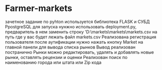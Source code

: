 # Farmer-markets
зачетное задание по pyhton
используется библиотека FLASK и СУБД PpostgreSQL
для запуска нунжно использовать deployment.py, предваритель в нем заменить строку 'D:\\markets\\markets\\markets.csv на путь где у вас будет лежать файл markets.csv 
Реализована регистрация пользователя
после аутификации нужно нажать кнопку Market на главной панели для вывода списка рынков Вывод реализован постранично
Рынки можно редактировать, удалять и добавлять новые рынки, оставлять рецензии и оценки
Реализован поиск по наименованию города или штата или Zip кода


